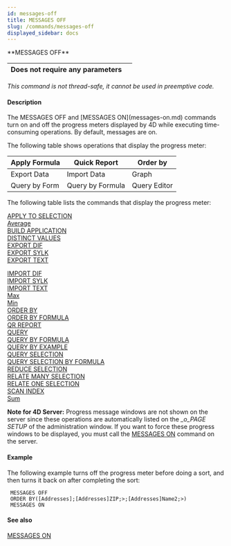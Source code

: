 ```yaml
---
id: messages-off
title: MESSAGES OFF
slug: /commands/messages-off
displayed_sidebar: docs
---
```


<!--REF #_command_.MESSAGES OFF.Syntax-->**MESSAGES OFF**<!-- END REF-->
<!--REF #_command_.MESSAGES OFF.Params-->
| Does not require any parameters |  |
| --- | --- |

<!-- END REF-->

*This command is not thread-safe, it cannot be used in preemptive code.*


#### Description 

<!--REF #_command_.MESSAGES OFF.Summary-->The MESSAGES OFF and [MESSAGES ON](messages-on.md) commands turn on and off the progress meters displayed by 4D while executing time-consuming operations.<!-- END REF--> By default, messages are on. 

The following table shows operations that display the progress meter:

| Apply Formula | Quick Report     | Order by     |
| ------------- | ---------------- | ------------ |
| Export Data   | Import Data      | Graph        |
| Query by Form | Query by Formula | Query Editor |

The following table lists the commands that display the progress meter:

[APPLY TO SELECTION](apply-to-selection.md)  
[Average](average.md)  
[BUILD APPLICATION](build-application.md)  
[DISTINCT VALUES](distinct-values.md)  
[EXPORT DIF](export-dif.md)  
[EXPORT SYLK](export-sylk.md)  
[EXPORT TEXT](export-text.md)  
  
[IMPORT DIF](import-dif.md)  
[IMPORT SYLK](import-sylk.md)  
[IMPORT TEXT](import-text.md)  
[Max](max.md)  
[Min](min.md)  
[ORDER BY](order-by.md)  
[ORDER BY FORMULA](order-by-formula.md)  
[QR REPORT](qr-report.md)  
[QUERY](query.md)  
[QUERY BY FORMULA](query-by-formula.md)  
[QUERY BY EXAMPLE](query-by-example.md)  
[QUERY SELECTION](query-selection.md)  
[QUERY SELECTION BY FORMULA](query-selection-by-formula.md)  
[REDUCE SELECTION](reduce-selection.md)  
[RELATE MANY SELECTION](relate-many-selection.md)  
[RELATE ONE SELECTION](relate-one-selection.md)  
[SCAN INDEX](scan-index.md)  
[Sum](sum.md)

**Note for 4D Server:** Progress message windows are not shown on the server since these operations are automatically listed on the *\_o\_PAGE SETUP* of the administration window. If you want to force these progress windows to be displayed, you must call the [MESSAGES ON](messages-on.md) command on the server. 

#### Example 

The following example turns off the progress meter before doing a sort, and then turns it back on after completing the sort:

```4d
 MESSAGES OFF
 ORDER BY([Addresses];[Addresses]ZIP;>;[Addresses]Name2;>)
 MESSAGES ON
```

#### See also 

[MESSAGES ON](messages-on.md)  